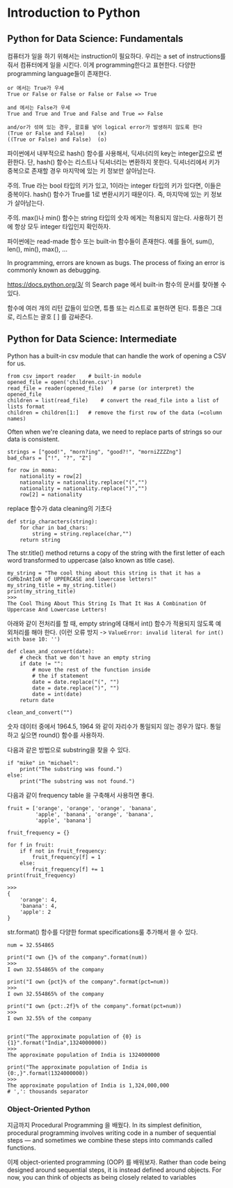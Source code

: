 
# Introduction to Python

## Python for Data Science: Fundamentals

컴퓨터가 일을 하기 위해서는 instruction이 필요하다. 우리는 a set of instructions를 줘서 컴퓨터에게 일을 시킨다. 이게 programming한다고 표현한다. 다양한 programming language들이 존재한다.

```
or 에서는 True가 우세
True or False or False or False or False => True

and 에서는 False가 우세
True and True and True and False and True => False

and/or가 섞여 있는 경우, 괄호를 넣어 logical error가 발생하지 않도록 한다
(True or False and False)    (x)
((True or False) and False)  (o)
```

파이썬에서 내부적으로 hash() 함수를 사용해서, 딕셔너리의 key는  integer값으로 변환한다. 단, hash() 함수는 리스트나 딕셔너리는 변환하지 못한다. 딕셔너리에서 키가 중복으로 존재할 경우 마지막에 있는 키 정보만 살아남는다.

주의. True 라는 bool 타입의 키가 있고, 1이라는 integer 타입의 키가 있다면, 이들은 중복이다. hash() 함수가 True를 1로 변환시키기 때문이다. 즉, 마지막에 있는 키 정보가 살아남는다.

주의. max()나 min() 함수는 string 타입의 숫자 에게는 적용되지 않는다. 사용하기 전에 항상 모두 integer 타입인지 확인하자.

파이썬에는 read-made 함수 또는 built-in 함수들이 존재한다. 예를 들어, sum(), len(), min(), max(), ...

In programming, errors are known as bugs. The process of fixing an error is commonly known as debugging.

https://docs.python.org/3/ 의 Search page 에서 built-in 함수의 문서를 찾아볼 수 있다.

함수에 여러 개의 리턴 값들이 있으면, 튜플 또는 리스트로 표현하면 된다. 튜플은 그대로, 리스트는 괄호 [ ] 를 감싸준다.



## Python for Data Science: Intermediate

Python has a built-in csv module that can handle the work of opening a CSV for us.

```
from csv import reader    # built-in module
opened_file = open('children.csv')
read_file = reader(opened_file)   # parse (or interpret) the opened_file
children = list(read_file)    # convert the read_file into a list of lists format
children = children[1:]   # remove the first row of the data (=column names)
```

Often when we're cleaning data, we need to replace parts of strings so our data is consistent.

```
strings = ["good!", "morn?ing", "good?!", "morniZZZZng"]
bad_chars = ["!", "?", "Z"]

for row in moma:
    nationality = row[2]
    nationality = nationality.replace("(","")
    nationality = nationality.replace(")","")
    row[2] = nationality
```

replace 함수가 data cleaning의 기초다

```
def strip_characters(string):
    for char in bad_chars:
        string = string.replace(char,"")
    return string
```

The str.title() method returns a copy of the string with the first letter of each word transformed to uppercase (also known as title case).

```
my_string = "The cool thing about this string is that it has a CoMbInAtIoN of UPPERCASE and lowercase letters!"
my_string_title = my_string.title()
print(my_string_title)
>>>
The Cool Thing About This String Is That It Has A Combination Of Uppercase And Lowercase Letters!
```

아래와 같이 전처리를 할 때, empty string에 대해서 int() 함수가 적용되지 않도록 예외처리를 해야 한다. (이런 오류 방지 -> `ValueError: invalid literal for int() with base 10: '')`

```
def clean_and_convert(date):
    # check that we don't have an empty string
    if date != "":
        # move the rest of the function inside
        # the if statement
        date = date.replace("(", "")
        date = date.replace(")", "")
        date = int(date)
    return date

clean_and_convert("")
```

숫자 데이터 중에서 1964.5, 1964 와 같이 자리수가 통일되지 않는 경우가 많다. 통일하고 싶으면 round() 함수를 사용하자.

다음과 같은 방법으로 substring을 찾을 수 있다.

```
if "mike" in "michael":
    print("The substring was found.")
else:
    print("The substring was not found.")
```

다음과 같이 frequency table 을 구축해서 사용하면 좋다.

```
fruit = ['orange', 'orange', 'orange', 'banana',
         'apple', 'banana', 'orange', 'banana',
         'apple', 'banana']

fruit_frequency = {}

for f in fruit:
    if f not in fruit_frequency:
        fruit_frequency[f] = 1
    else:
        fruit_frequency[f] += 1
print(fruit_frequency)

>>>
{
    'orange': 4,
    'banana': 4,
    'apple': 2
}
```

str.format() 함수를 다양한 format specifications룰 추가해서 쓸 수 있다.

```
num = 32.554865

print("I own {}% of the company".format(num))
>>>
I own 32.554865% of the company

print("I own {pct}% of the company".format(pct=num))
>>>
I own 32.554865% of the company

print("I own {pct:.2f}% of the company".format(pct=num))
>>>
I own 32.55% of the company


print("The approximate population of {0} is {1}".format("India",1324000000))
>>>
The approximate population of India is 1324000000

print("The approximate population of India is {0:,}".format(1324000000))
>>>
The approximate population of India is 1,324,000,000
# ',': thousands separator
```


### Object-Oriented Python

지금까지 Procedural Programming 을 배웠다. In its simplest definition, procedural programming involves writing code in a number of sequential steps — and sometimes we combine these steps into commands called functions.

이제 object-oriented programming (OOP) 를 배워보자. Rather than code being designed around sequential steps, it is instead defined around objects. For now, you can think of objects as being closely related to variables
















